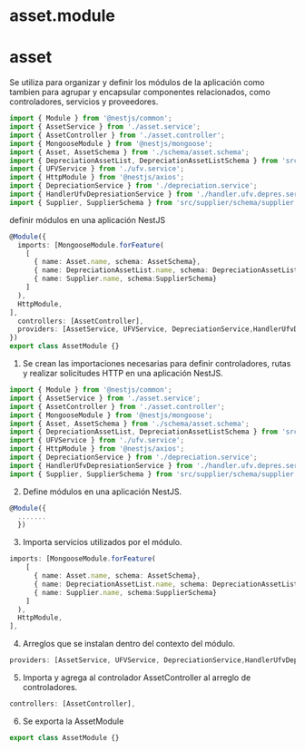 # asset.module
# asset
Se utiliza para organizar y definir los módulos de la aplicación como tambien para agrupar y encapsular componentes relacionados, como controladores, servicios y proveedores.
```ts
import { Module } from '@nestjs/common';
import { AssetService } from './asset.service';
import { AssetController } from './asset.controller';
import { MongooseModule } from '@nestjs/mongoose';
import { Asset, AssetSchema } from './schema/asset.schema';
import { DepreciationAssetList, DepreciationAssetListSchema } from 'src/depreciation-asset-list/schema/depreciation-asset';
import { UFVService } from './ufv.service';
import { HttpModule } from '@nestjs/axios';
import { DepreciationService } from './depreciation.service';
import { HandlerUfvDepresiationService } from './handler.ufv.depres.service';
import { Supplier, SupplierSchema } from 'src/supplier/schema/supplier.schema';
```
definir módulos en una aplicación NestJS
```ts
@Module({
  imports: [MongooseModule.forFeature(
    [
      { name: Asset.name, schema: AssetSchema},
      { name: DepreciationAssetList.name, schema: DepreciationAssetListSchema},
      { name: Supplier.name, schema:SupplierSchema}
    ]
  ),
  HttpModule,
],
  controllers: [AssetController],
  providers: [AssetService, UFVService, DepreciationService,HandlerUfvDepresiationService]
})
export class AssetModule {}
```
1. Se crean las importaciones necesarias para definir controladores, rutas y realizar solicitudes HTTP en una aplicación NestJS.
```ts
import { Module } from '@nestjs/common';
import { AssetService } from './asset.service';
import { AssetController } from './asset.controller';
import { MongooseModule } from '@nestjs/mongoose';
import { Asset, AssetSchema } from './schema/asset.schema';
import { DepreciationAssetList, DepreciationAssetListSchema } from 'src/depreciation-asset-list/schema/depreciation-asset';
import { UFVService } from './ufv.service';
import { HttpModule } from '@nestjs/axios';
import { DepreciationService } from './depreciation.service';
import { HandlerUfvDepresiationService } from './handler.ufv.depres.service';
import { Supplier, SupplierSchema } from 'src/supplier/schema/supplier.schema';
```
2. Define módulos en una aplicación NestJS.
```ts
@Module({
  .......
  })
```
3. Importa servicios utilizados por el módulo.
```ts
imports: [MongooseModule.forFeature(
    [
      { name: Asset.name, schema: AssetSchema},
      { name: DepreciationAssetList.name, schema: DepreciationAssetListSchema},
      { name: Supplier.name, schema:SupplierSchema}
    ]
  ),
  HttpModule,
],
```
4. Arreglos que se instalan dentro del contexto del módulo.
```ts
providers: [AssetService, UFVService, DepreciationService,HandlerUfvDepresiationService]
```
5. Importa y agrega al controlador AssetController al arreglo de controladores.
```ts
controllers: [AssetController],
```
6. Se exporta la AssetModule
```ts
export class AssetModule {}
```

